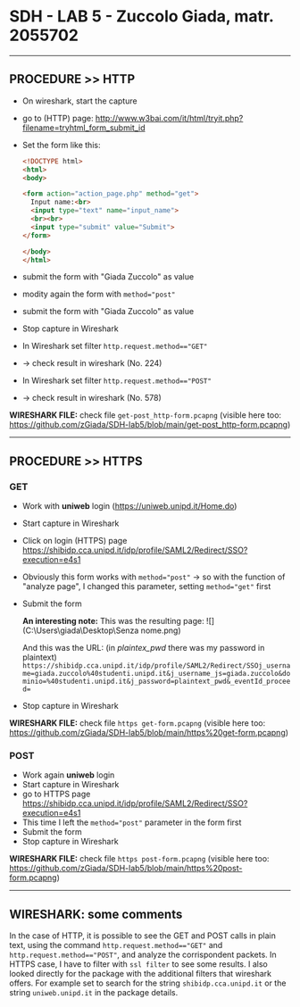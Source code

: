 # SDH - LAB 5 - Zuccolo Giada, matr. 2055702

_____________________________________________

## PROCEDURE >> HTTP

- On wireshark, start the capture

- go to (HTTP) page: http://www.w3bai.com/it/html/tryit.php?filename=tryhtml_form_submit_id

- Set the form like this:

  ```html
  <!DOCTYPE html>
  <html>
  <body>
  
  <form action="action_page.php" method="get">
    Input name:<br>
    <input type="text" name="input_name">
    <br><br>
    <input type="submit" value="Submit">
  </form> 
  
  </body>
  </html>
  ```

  

- submit the form with "Giada Zuccolo" as value 

- modity again the form with `method="post"`

- submit the form with "Giada Zuccolo" as value 

- Stop capture in Wireshark

- In Wireshark set filter `http.request.method=="GET"`

- → check result in wireshark (No. 224)

- In Wireshark set filter `http.request.method=="POST"`

- → check result in wireshark (No. 578)

**WIRESHARK FILE:** check file `get-post_http-form.pcapng` 
(visible here too: https://github.com/zGiada/SDH-lab5/blob/main/get-post_http-form.pcapng)

_________________________________


## PROCEDURE >> HTTPS

### GET

- Work with **uniweb** login (https://uniweb.unipd.it/Home.do)

- Start capture in Wireshark

- Click on login (HTTPS) page https://shibidp.cca.unipd.it/idp/profile/SAML2/Redirect/SSO?execution=e4s1

- Obviously this form works with `method="post"`
  → so with the function of "analyze page", I changed this parameter, setting `method="get"` first

- Submit the form

  **An interesting note:** 
  This was the resulting page: 
  ![](C:\Users\giada\Desktop\Senza nome.png)

  And this was the URL: (in *plaintex_pwd* there was my password in plaintext)
  ` https://shibidp.cca.unipd.it/idp/profile/SAML2/Redirect/SSOj_username=giada.zuccolo%40studenti.unipd.it&j_username_js=giada.zuccolo&dominio=%40studenti.unipd.it&j_password=plaintext_pwd&_eventId_proceed=`

- Stop capture in Wireshark

**WIRESHARK FILE:** check file `https get-form.pcapng` 
(visible here too: https://github.com/zGiada/SDH-lab5/blob/main/https%20get-form.pcapng)


### POST

- Work again **uniweb** login
- Start capture in Wireshark
- go to HTTPS page https://shibidp.cca.unipd.it/idp/profile/SAML2/Redirect/SSO?execution=e4s1
- This time I left the `method="post"` parameter in the form first
- Submit the form
- Stop capture in Wireshark

**WIRESHARK FILE:** check file `https post-form.pcapng` 
(visible here too: https://github.com/zGiada/SDH-lab5/blob/main/https%20post-form.pcapng)

___________________________________

## WIRESHARK: some comments

In the case of HTTP, it is possible to see the GET and POST calls in plain text, using the command `http.request.method=="GET"` and `http.request.method=="POST"`, and analyze the corrispondent packets.
In HTTPS case, I have to filter with `ssl filter` to see some results. I also looked directly for the package with the additional filters that wireshark offers. For example set to search for the string `shibidp.cca.unipd.it` or the string `uniweb.unipd.it` in the package details.
